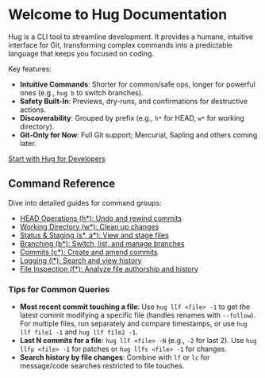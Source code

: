 # Welcome to Hug Documentation

Hug is a CLI tool to streamline development. It provides a humane, intuitive interface for Git, transforming complex commands into a predictable language that keeps you focused on coding.

Key features:
- **Intuitive Commands**: Shorter for common/safe ops, longer for powerful ones (e.g., `hug b` to switch branches).
- **Safety Built-In**: Previews, dry-runs, and confirmations for destructive actions.
- **Discoverability**: Grouped by prefix (e.g., `h*` for HEAD, `w*` for working directory).
- **Git-Only for Now**: Full Git support; Mercurial, Sapling and others coming later.

[Start with Hug for Developers](/hug-for-developers)

## Command Reference
Dive into detailed guides for command groups:

- [HEAD Operations (h*): Undo and rewind commits](/commands/head)
- [Working Directory (w*): Clean up changes](/commands/working-dir)
- [Status & Staging (s*, a*): View and stage files](/commands/status-staging)
- [Branching (b*): Switch, list, and manage branches](/commands/branching)
- [Commits (c*): Create and amend commits](/commands/commits)
- [Logging (l*): Search and view history](/commands/logging)
- [File Inspection (f*): Analyze file authorship and history](/commands/file-inspection)
 
### Tips for Common Queries
- **Most recent commit touching a file**: Use `hug llf <file> -1` to get the latest commit modifying a specific file (handles renames with `--follow`). For multiple files, run separately and compare timestamps, or use `hug llf file1 -1` and `hug llf file2 -1`.
- **Last N commits for a file**: `hug llf <file> -N` (e.g., `-2` for last 2). Use `hug llfp <file> -1` for patches or `hug llfs <file> -1` for changes.
- **Search history by file changes**: Combine with `lf` or `lc` for message/code searches restricted to file touches.

